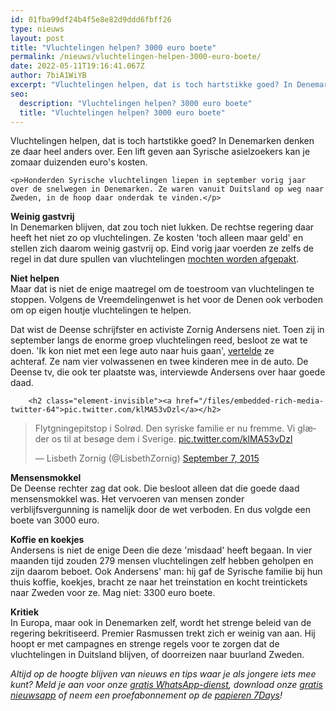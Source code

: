 ```yaml
---
id: 01fba99df24b4f5e8e82d9ddd6fbff26
type: nieuws
layout: post
title: "Vluchtelingen helpen? 3000 euro boete"
permalink: /nieuws/vluchtelingen-helpen-3000-euro-boete/
date: 2022-05-11T19:16:41.067Z
author: 7biA1WiYB
excerpt: "Vluchtelingen helpen, dat is toch hartstikke goed? In Denemarken denken ze daar heel anders over. Een lift geven aan Syrische asielzoekers kan je zomaar duizenden euro's kosten.  "
seo:
  description: "Vluchtelingen helpen? 3000 euro boete"
  title: "Vluchtelingen helpen? 3000 euro boete"
---
```

Vluchtelingen helpen, dat is toch hartstikke goed? In Denemarken denken ze daar heel anders over. Een lift geven aan Syrische asielzoekers kan je zomaar duizenden euro's kosten.  

    <p>Honderden Syrische vluchtelingen liepen in september vorig jaar over de snelwegen in Denemarken. Ze waren vanuit Duitsland op weg naar Zweden, in de hoop daar onderdak te vinden.</p>
<p><strong>Weinig gastvrij</strong><br>In Denemarken blijven, dat zou toch niet lukken. De rechtse regering daar heeft het niet zo op vluchtelingen. Ze kosten 'toch alleen maar geld' en stellen zich daarom weinig gastvrij op. Eind vorig jaar voerden ze zelfs de regel in dat dure spullen van vluchtelingen <a href="https://7dagen.netlify.app/nieuws/stelling-pak-dure-spullen-af-van-vluchtelingen" target="_blank">mochten worden afgepakt</a>.</p>
<p><strong>Niet helpen</strong><br>Maar dat is niet de enige maatregel om de toestroom van vluchtelingen te stoppen. Volgens de Vreemdelingenwet is het voor de Denen ook verboden om op eigen houtje vluchtelingen te helpen. </p>
<p>Dat wist de Deense schrijfster en activiste Zornig Andersens niet. Toen zij in september langs de enorme groep vluchtelingen reed, besloot ze wat te doen. 'Ik kon niet met een lege auto naar huis gaan', <a href="http://www.theguardian.com/world/2016/mar/11/danish-childrens-rights-activist-lisbeth-zornig-people-trafficking?CMP=twt_gu" target="_blank">vertelde</a> ze achteraf. Ze nam vier volwassenen en twee kinderen mee in de auto. De Deense tv, die ook ter plaatste was, interviewde Andersens over haar goede daad.</p>
<p><div class="media media-element-container media-default"><div id="file-16803" class="file file-document file-text-oembed">

        <h2 class="element-invisible"><a href="/files/embedded-rich-media-twitter-64">pic.twitter.com/klMA53vDzl</a></h2>
    
  
  <div class="content">
    
<blockquote class="twitter-tweet" data-width="550"><p lang="da" dir="ltr">Flytgningepitstop i Solrød. Den syriske familie er nu fremme. Vi glæder os til at besøge dem i Sverige. <a href="http://t.co/klMA53vDzl">pic.twitter.com/klMA53vDzl</a></p>&mdash; Lisbeth Zornig (@LisbethZornig) <a href="https://twitter.com/LisbethZornig/status/640974714530308096?ref_src=twsrc%5Etfw">September 7, 2015</a></blockquote>
<script async="" src="https://platform.twitter.com/widgets.js" charset="utf-8"></script>
  </div>

  
</div>
</div>
<p><b>Mensensmokkel</b><br>De Deense rechter zag dat ook. Die besloot alleen dat die goede daad mensensmokkel was. Het vervoeren van mensen zonder verblijfsvergunning is namelijk door de wet verboden. En dus volgde een boete van 3000 euro.</p>
<p><strong>Koffie en koekjes</strong><br>Andersens is niet de enige Deen die deze 'misdaad' heeft begaan. In vier maanden tijd zouden 279 mensen vluchtelingen zelf hebben geholpen en zijn daarom beboet. Ook Andersens' man: hij gaf de Syrische familie bij hun thuis koffie, koekjes, bracht ze naar het treinstation en kocht treintickets naar Zweden voor ze. Mag niet: 3300 euro boete.</p>
<p><strong>Kritiek</strong><br>In Europa, maar ook in Denemarken zelf, wordt het strenge beleid van de regering bekritiseerd. Premier Rasmussen trekt zich er weinig van aan. Hij hoopt er met campagnes en strenge regels voor te zorgen dat de vluchtelingen in Duitsland blijven, of doorreizen naar buurland Zweden. </p>
<p><em>Altijd op de hoogte blijven van nieuws en tips waar je als jongere iets mee kunt? Meld je aan voor onze <a href="https://7dagen.netlify.app/whatsapp">gratis WhatsApp-dienst</a>, download onze <a href="https://7dagen.netlify.app/app">gratis nieuwsapp</a> of neem een proefabonnement op de <a href="https://abonneren.sevendays.nl/abonneren/abonnementen/ae/artikel">papieren 7Days</a>!</em></p>  
